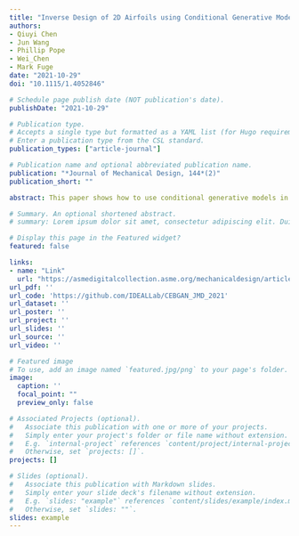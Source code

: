 ```yaml
---
title: "Inverse Design of 2D Airfoils using Conditional Generative Models and Surrogate Log-Likelihoods"
authors:
- Qiuyi Chen
- Jun Wang
- Phillip Pope
- Wei_Chen
- Mark Fuge
date: "2021-10-29"
doi: "10.1115/1.4052846"

# Schedule page publish date (NOT publication's date).
publishDate: "2021-10-29"

# Publication type.
# Accepts a single type but formatted as a YAML list (for Hugo requirements).
# Enter a publication type from the CSL standard.
publication_types: ["article-journal"]

# Publication name and optional abbreviated publication name.
publication: "*Journal of Mechanical Design, 144*(2)"
publication_short: ""

abstract: This paper shows how to use conditional generative models in two-dimensional (2D) airfoil optimization to probabilistically predict good initialization points within the vicinity of the optima given the input boundary conditions, thus warm starting and accelerating further optimization. We accommodate the possibility of multiple optimal designs corresponding to the same input boundary condition and take this inversion ambiguity into account when designing our prediction framework. To this end, we first employ the conditional formulation of our previous work BézierGAN–Conditional BézierGAN (CBGAN)—as a baseline, then introduce its sibling conditional entropic BézierGAN (CEBGAN), which is based on optimal transport regularized with entropy. Compared with CBGAN, CEBGAN overcomes mode collapse plaguing conventional GANs, improves the average lift-drag (Cl/Cd) efficiency of airfoil predictions from 80.8% of the optimal value to 95.8%, and meanwhile accelerates the training process by 30.7%. Furthermore, we investigate the unique ability of CEBGAN to produce a log-likelihood lower bound that may help select generated samples of higher performance (e.g., aerodynamic performance). In addition, we provide insights into the performance differences between these two models with low-dimensional toy problems and visualizations. These results and the probabilistic formulation of this inverse problem justify the extension of our GAN-based inverse design paradigm to other inverse design problems or broader inverse problems.

# Summary. An optional shortened abstract.
# summary: Lorem ipsum dolor sit amet, consectetur adipiscing elit. Duis posuere tellus ac convallis placerat. Proin tincidunt magna sed ex sollicitudin condimentum.

# Display this page in the Featured widget?
featured: false

links:
- name: "Link"
  url: "https://asmedigitalcollection.asme.org/mechanicaldesign/article/144/2/021712/1122916/Inverse-Design-of-Two-Dimensional-Airfoils-Using"
url_pdf: ''
url_code: 'https://github.com/IDEALLab/CEBGAN_JMD_2021'
url_dataset: ''
url_poster: ''
url_project: ''
url_slides: ''
url_source: ''
url_video: ''

# Featured image
# To use, add an image named `featured.jpg/png` to your page's folder. 
image:
  caption: ''
  focal_point: ""
  preview_only: false

# Associated Projects (optional).
#   Associate this publication with one or more of your projects.
#   Simply enter your project's folder or file name without extension.
#   E.g. `internal-project` references `content/project/internal-project/index.md`.
#   Otherwise, set `projects: []`.
projects: []

# Slides (optional).
#   Associate this publication with Markdown slides.
#   Simply enter your slide deck's filename without extension.
#   E.g. `slides: "example"` references `content/slides/example/index.md`.
#   Otherwise, set `slides: ""`.
slides: example
---
```

